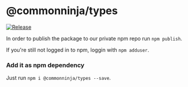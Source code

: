 # @commonninja/types
[![Release](https://github.com/CommonNinja/commonninja-types/actions/workflows/release.yml/badge.svg?branch=master)](https://github.com/CommonNinja/commonninja-types/actions/workflows/release.yml)


In order to publish the package to our private npm repo run `npm publish`.

If you're still not logged in to npm, loggin with `npm adduser`.

### Add it as npm dependency
Just run `npm i @commonninja/types --save`.
